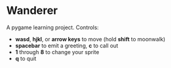 Wanderer
================

A pygame learning project. Controls:

 * **wasd**, **hjkl**, or **arrow keys** to move (hold **shift** to moonwalk)
 * **spacebar** to emit a greeting, **c** to call out
 * **1** through **8** to change your sprite
 * **q** to quit
